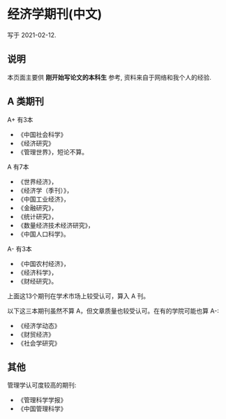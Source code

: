 # 经济学期刊(中文)
写于 2021-02-12.

## 说明
本页面主要供 **刚开始写论文的本科生** 参考,
资料来自于网络和我个人的经验.

## A 类期刊
A+ 有3本
- 《中国社会科学》
- 《经济研究》
- 《管理世界》，短论不算。

A 有7本
- 《世界经济》，
- 《经济学（季刊）》，
- 《中国工业经济》，
- 《金融研究》，
- 《统计研究》，
- 《数量经济技术经济研究》，
- 《中国人口科学》。

A- 有3本
- 《中国农村经济》，
- 《经济科学》，
- 《财经研究》。

上面这13个期刊在学术市场上较受认可，算入 A 刊。

以下这三本期刊虽然不算 A，但文章质量也较受认可。在有的学院可能也算 A-: 
- 《经济学动态》
- 《财贸经济》
- 《社会学研究》

## 其他
管理学认可度较高的期刊:
- 《管理科学学报》
- 《中国管理科学》